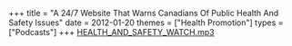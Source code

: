 +++
title = "A 24/7 Website That Warns Canadians Of Public Health And Safety Issues"
date = 2012-01-20
themes = ["Health Promotion"]
types = ["Podcasts"]
+++
[HEALTH_AND_SAFETY_WATCH.mp3](/files/HEALTH_AND_SAFETY_WATCH.mp3)
